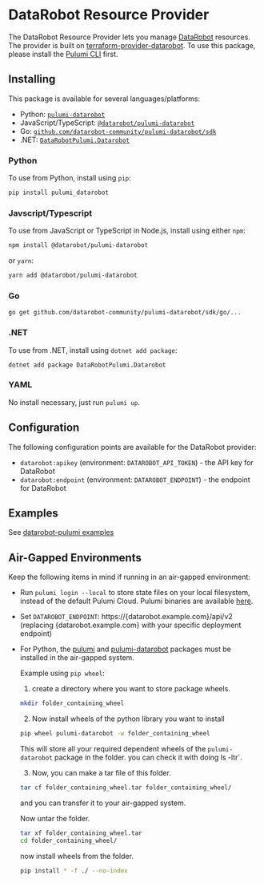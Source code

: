 # DataRobot Resource Provider

The DataRobot Resource Provider lets you manage [DataRobot](https://www.datarobot.com/) resources.
The provider is built on [terraform-provider-datarobot](https://github.com/datarobot-community/terraform-provider-datarobot).
To use this package, please install the [Pulumi CLI](https://pulumi.io/) first.

## Installing

This package is available for several languages/platforms:

- Python: [`pulumi-datarobot`](https://pypi.org/project/pulumi-datarobot/)
- JavaScript/TypeScript: [`@datarobot/pulumi-datarobot`](https://www.npmjs.com/package/@datarobot/pulumi-datarobot)
- Go: [`github.com/datarobot-community/pulumi-datarobot/sdk`](https://pkg.go.dev/github.com/datarobot-community/pulumi-datarobot/sdk)
- .NET: [`DataRobotPulumi.Datarobot`](https://www.nuget.org/packages/DataRobotPulumi.Datarobot)

### Python

To use from Python, install using `pip`:

```bash
pip install pulumi_datarobot
```

### Javscript/Typescript

To use from JavaScript or TypeScript in Node.js, install using either `npm`:

```bash
npm install @datarobot/pulumi-datarobot
```

or `yarn`:

```bash
yarn add @datarobot/pulumi-datarobot
```

### Go

```
go get github.com/datarobot-community/pulumi-datarobot/sdk/go/...
```

### .NET

To use from .NET, install using `dotnet add package`:

```
dotnet add package DataRobotPulumi.Datarobot
```

### YAML

No install necessary, just run `pulumi up`.

## Configuration

The following configuration points are available for the DataRobot provider:

- `datarobot:apikey` (environment: `DATAROBOT_API_TOKEN`) - the API key for DataRobot
- `datarobot:endpoint` (environment: `DATAROBOT_ENDPOINT`) - the endpoint for DataRobot

## Examples

See [datarobot-pulumi examples](https://github.com/datarobot-community/pulumi-datarobot/tree/main/examples)

## Air-Gapped Environments

Keep the following items in mind if running in an air-gapped environment:

- Run `pulumi login --local` to store state files on your local filesystem, instead of the default Pulumi Cloud. Pulumi binaries are available [here](https://www.pulumi.com/docs/iac/download-install/).
- Set `DATAROBOT_ENDPOINT`: https://{datarobot.example.com}/api/v2
    (replacing {datarobot.example.com} with your specific deployment endpoint)
- For Python, the [pulumi](https://pypi.org/project/pulumi/) and [pulumi-datarobot](https://pypi.org/project/pulumi-datarobot/) packages must be installed in the air-gapped system. 

    Example using `pip wheel`:

    1. create a directory where you want to store package wheels.

    ```bash
    mkdir folder_containing_wheel
    ```

    2. Now install wheels of the python library you want to install

    ```bash
    pip wheel pulumi-datarobot -w folder_containing_wheel
    ```

    This will store all your required dependent wheels of the `pulumi-datarobot` package in the folder. you can check it with doing ls -ltr`.

    3. Now, you can make a tar file of this folder.

    ```bash
    tar cf folder_containing_wheel.tar folder_containing_wheel/
    ```

    and you can transfer it to your air-gapped system.

    Now untar the folder.

    ```bash
    tar xf folder_containing_wheel.tar
    cd folder_containing_wheel/
    ```

    now install wheels from the folder.

    ```bash
    pip install * -f ./ --no-index 
    ```